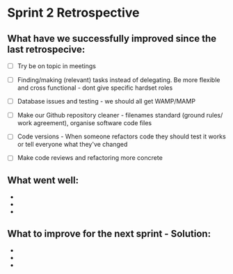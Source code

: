 # Sprint 2 Retrospective

## What have we successfully improved since the last retrospecive:

- [ ] Try be on topic in meetings

- [ ] Finding/making (relevant) tasks instead of delegating. Be more flexible and cross functional - dont give specific hardset roles

- [ ] Database issues and testing - we should all get WAMP/MAMP

- [ ] Make our Github repository cleaner - filenames standard (ground rules/ work agreement), organise software code files

- [ ] Code versions - When someone refactors code they should test it works or tell everyone what they've changed

- [ ] Make code reviews and refactoring more concrete


## What went well:

-

-

-

## What to improve for the next sprint - Solution:

-

-

-
